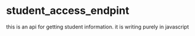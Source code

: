 # student_access_endpint
this is an api for getting student information. it is writing purely in javascript
